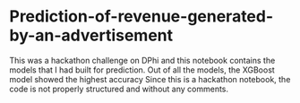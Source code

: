 # Prediction-of-revenue-generated-by-an-advertisement
This was a hackathon challenge on DPhi and this notebook contains the models that I had built for prediction. Out of all the models, the XGBoost model showed the highest accuracy
Since this is a hackathon notebook, the code is not properly structured and without any comments.
